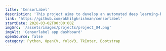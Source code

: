 ```yaml
---
title: 'CensorLabel'
description: 'This project aims to develop an automated deep learning-based system for identifying censorable content in movies and adding statutory warnings accordingly. The system utilizes advanced techniques to detect and classify objectionable content within movies, ensuring compliance with regulatory guidelines and facilitating the inclusion of appropriate warnings.'
link: 'https://github.com/akhilgkrishnan/censorlabel'
startDate: 2020-03-02T00:00:00Z
imgSrc: '/assets/images/projects/project_04.png'
imgAlt: 'Censorlabel app dashboard'
openSource: false
category: Python, OpenCV, YoloV3, TkInter, Bootstrap
---
```

